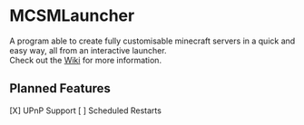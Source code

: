 # MCSMLauncher
A program able to create fully customisable minecraft servers in a quick and easy way, all from an interactive launcher.  
Check out the [Wiki](https://github.com/MrKelpy/MCSMLauncher/wiki) for more information.

## Planned Features
[X] UPnP Support
[ ] Scheduled Restarts 

